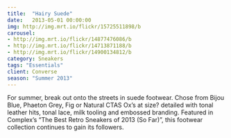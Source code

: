 ```yaml
---
title:  "Hairy Suede"
date:   2013-05-01 00:00:00
img: http://img.mrt.io/flickr/15725511898/b
carousel:
- http://img.mrt.io/flickr/14877476086/b
- http://img.mrt.io/flickr/14713871188/b
- http://img.mrt.io/flickr/14900134812/b
category: Sneakers
tags: "Essentials"
client: Converse
season: "Summer 2013"
---
```

For summer, break out onto the streets in suede footwear. Chose from Bijou Blue, Phaeton Grey, Fig or Natural CTAS Ox’s at size? detailed with tonal leather hits, tonal lace, milk tooling and embossed branding. Featured in Complex’s “The Best Retro Sneakers of 2013 (So Far)”, this footwear collection continues to gain its followers.
